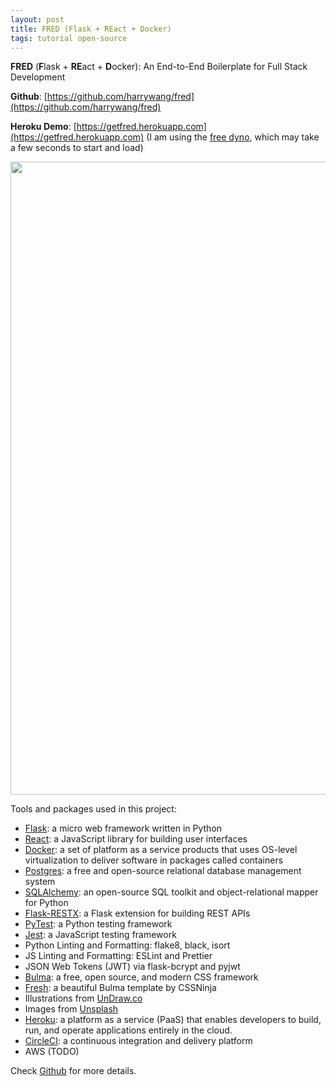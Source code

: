 ```yaml
---
layout: post
title: FRED (Flask + REact + Docker)
tags: tutorial open-source
---
```


**FRED** (**F**lask + **RE**act + **D**ocker): An End-to-End Boilerplate for Full Stack Development

**Github**: [https://github.com/harrywang/fred](https://github.com/harrywang/fred)

**Heroku Demo**: [https://getfred.herokuapp.com](https://getfred.herokuapp.com) (I am using the [free dyno](https://devcenter.heroku.com/articles/free-dyno-hours), which may take a few seconds to start and load)

<img width="1013" src="https://user-images.githubusercontent.com/595772/79031413-7b16d600-7b6c-11ea-9799-9fce00453290.png">

Tools and packages used in this project:

- [Flask](https://flask.palletsprojects.com/): a micro web framework written in Python
- [React](https://reactjs.org/): a JavaScript library for building user interfaces
- [Docker](https://www.docker.com/): a set of platform as a service products that uses OS-level virtualization to deliver software in packages called containers
- [Postgres](https://www.postgresql.org/): a free and open-source relational database management system
- [SQLAlchemy](https://www.sqlalchemy.org/): an open-source SQL toolkit and object-relational mapper for Python
- [Flask-RESTX](https://flask-restx.readthedocs.io/): a Flask extension for building REST APIs
- [PyTest](https://docs.pytest.org/en/latest/): a Python testing framework
- [Jest](https://jestjs.io/): a JavaScript testing framework
- Python Linting and Formatting: flake8, black, isort
- JS Linting and Formatting: ESLint and Prettier
- JSON Web Tokens (JWT) via flask-bcrypt and pyjwt
- [Bulma](https://bulma.io/): a free, open source, and modern CSS framework
- [Fresh](https://github.com/cssninjaStudio/fresh): a beautiful Bulma template by CSSNinja
- Illustrations from [UnDraw.co](https://undraw.co/)
- Images from [Unsplash](https://unsplash.com/)
- [Heroku](https://www.heroku.com/): a platform as a service (PaaS) that enables developers to build, run, and operate applications entirely in the cloud.
- [CircleCI](https://circleci.com/): a continuous integration and delivery platform
- AWS (TODO)

Check [Github](https://github.com/harrywang/fred) for more details.
